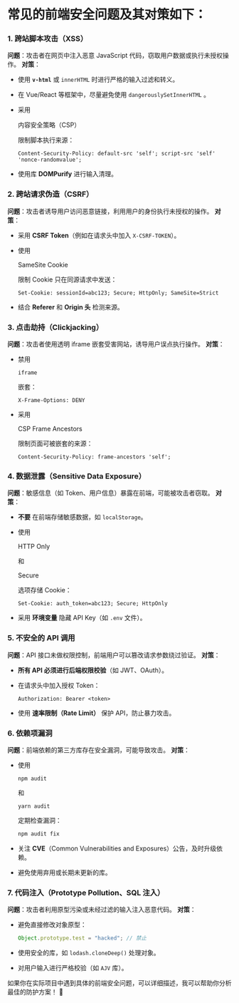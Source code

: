 # 常见的前端安全问题及其对策如下：

### 1. **跨站脚本攻击（XSS）**

**问题**：攻击者在网页中注入恶意 JavaScript 代码，窃取用户数据或执行未授权操作。
 **对策**：

- 使用 **`v-html`** 或 `innerHTML` 时进行严格的输入过滤和转义。

- 在 Vue/React 等框架中，尽量避免使用 `dangerouslySetInnerHTML` 。

- 采用 

  内容安全策略（CSP）

   限制脚本执行来源：

  ```http
  Content-Security-Policy: default-src 'self'; script-src 'self' 'nonce-randomvalue';
  ```

- 使用库 **DOMPurify** 进行输入清理。

### 2. **跨站请求伪造（CSRF）**

**问题**：攻击者诱导用户访问恶意链接，利用用户的身份执行未授权的操作。
 **对策**：

- 采用 **CSRF Token**（例如在请求头中加入 `X-CSRF-TOKEN`）。

- 使用 

  SameSite Cookie

   限制 Cookie 只在同源请求中发送：

  ```http
  Set-Cookie: sessionId=abc123; Secure; HttpOnly; SameSite=Strict
  ```

- 结合 **Referer** 和 **Origin 头** 检测来源。

### 3. **点击劫持（Clickjacking）**

**问题**：攻击者使用透明 iframe 嵌套受害网站，诱导用户误点执行操作。
 **对策**：

- 禁用 

  ```
  iframe
  ```

   嵌套：

  ```http
  X-Frame-Options: DENY
  ```

- 采用 

  CSP Frame Ancestors

   限制页面可被嵌套的来源：

  ```http
  Content-Security-Policy: frame-ancestors 'self';
  ```

### 4. **数据泄露（Sensitive Data Exposure）**

**问题**：敏感信息（如 Token、用户信息）暴露在前端，可能被攻击者窃取。
 **对策**：

- **不要** 在前端存储敏感数据，如 `localStorage`。

- 使用 

  HTTP Only

   和 

  Secure

   选项存储 Cookie：

  ```http
  Set-Cookie: auth_token=abc123; Secure; HttpOnly
  ```

- 采用 **环境变量** 隐藏 API Key（如 `.env` 文件）。

### 5. **不安全的 API 调用**

**问题**：API 接口未做权限控制，前端用户可以篡改请求参数绕过验证。
 **对策**：

- **所有 API 必须进行后端权限校验**（如 JWT、OAuth）。

- 在请求头中加入授权 Token：

  ```http
  Authorization: Bearer <token>
  ```

- 使用 **速率限制（Rate Limit）** 保护 API，防止暴力攻击。

### 6. **依赖项漏洞**

**问题**：前端依赖的第三方库存在安全漏洞，可能导致攻击。
 **对策**：

- 使用 

  ```
  npm audit
  ```

   和 

  ```
  yarn audit
  ```

   定期检查漏洞：

  ```sh
  npm audit fix
  ```

- 关注 **CVE**（Common Vulnerabilities and Exposures）公告，及时升级依赖。

- 避免使用弃用或长期未更新的库。

### 7. **代码注入（Prototype Pollution、SQL 注入）**

**问题**：攻击者利用原型污染或未经过滤的输入注入恶意代码。
 **对策**：

- 避免直接修改对象原型：

  ```js
  Object.prototype.test = "hacked"; // 禁止
  ```

- 使用安全的库，如 `lodash.cloneDeep()` 处理对象。

- 对用户输入进行严格校验（如 `AJV` 库）。

如果你在实际项目中遇到具体的前端安全问题，可以详细描述，我可以帮助你分析最佳的防护方案！ 🚀